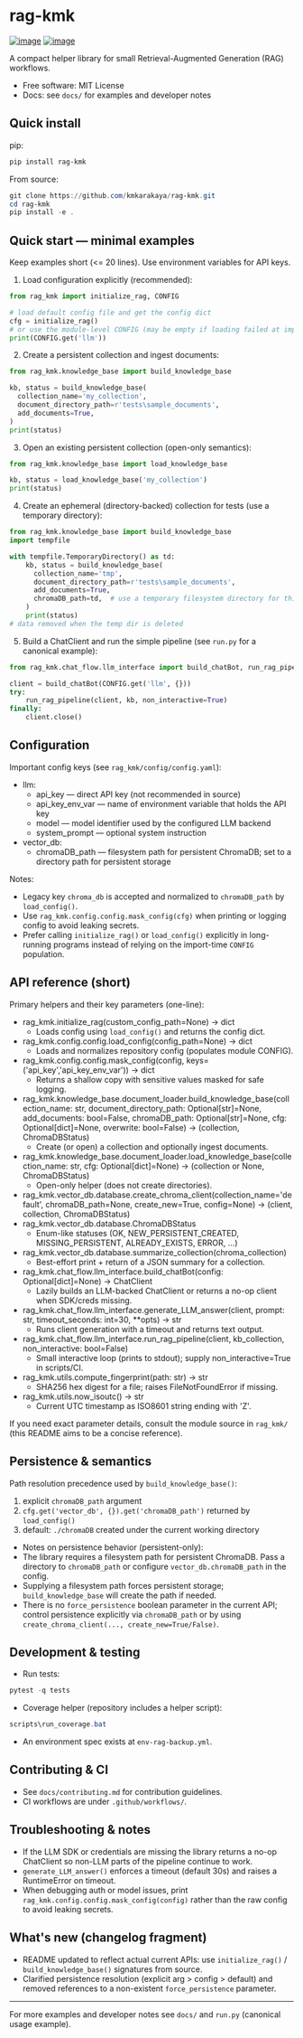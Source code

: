 # rag-kmk

[![image](https://img.shields.io/pypi/v/rag-kmk.svg)](https://pypi.python.org/pypi/rag-kmk)
[![image](https://img.shields.io/conda/vn/conda-forge/rag-kmk.svg)](https://anaconda.org/conda-forge/rag-kmk)

A compact helper library for small Retrieval-Augmented Generation (RAG) workflows.

- Free software: MIT License
- Docs: see `docs/` for examples and developer notes

## Quick install

pip:
```powershell
pip install rag-kmk
```

From source:
```powershell
git clone https://github.com/kmkarakaya/rag-kmk.git
cd rag-kmk
pip install -e .
```

## Quick start — minimal examples

Keep examples short (<= 20 lines). Use environment variables for API keys.

1) Load configuration explicitly (recommended):
```python
from rag_kmk import initialize_rag, CONFIG

# load default config file and get the config dict
cfg = initialize_rag()
# or use the module-level CONFIG (may be empty if loading failed at import time)
print(CONFIG.get('llm'))
```

2) Create a persistent collection and ingest documents:
```python
from rag_kmk.knowledge_base import build_knowledge_base

kb, status = build_knowledge_base(
  collection_name='my_collection',
  document_directory_path=r'tests\sample_documents',
  add_documents=True,
)
print(status)
```

3) Open an existing persistent collection (open-only semantics):
```python
from rag_kmk.knowledge_base import load_knowledge_base

kb, status = load_knowledge_base('my_collection')
print(status)
```

4) Create an ephemeral (directory-backed) collection for tests (use a temporary directory):
```python
from rag_kmk.knowledge_base import build_knowledge_base
import tempfile

with tempfile.TemporaryDirectory() as td:
    kb, status = build_knowledge_base(
      collection_name='tmp',
      document_directory_path=r'tests\sample_documents',
      add_documents=True,
      chromaDB_path=td,  # use a temporary filesystem directory for this run (ephemeral)
    )
    print(status)
# data removed when the temp dir is deleted
```

5) Build a ChatClient and run the simple pipeline (see `run.py` for a canonical example):
```python
from rag_kmk.chat_flow.llm_interface import build_chatBot, run_rag_pipeline

client = build_chatBot(CONFIG.get('llm', {}))
try:
    run_rag_pipeline(client, kb, non_interactive=True)
finally:
    client.close()
```

## Configuration

Important config keys (see `rag_kmk/config/config.yaml`):
- llm:
  - api_key — direct API key (not recommended in source)
  - api_key_env_var — name of environment variable that holds the API key
  - model — model identifier used by the configured LLM backend
  - system_prompt — optional system instruction
- vector_db:
  - chromaDB_path — filesystem path for persistent ChromaDB; set to a directory path for persistent storage

Notes:
- Legacy key `chroma_db` is accepted and normalized to `chromaDB_path` by `load_config()`.
- Use `rag_kmk.config.config.mask_config(cfg)` when printing or logging config to avoid leaking secrets.
- Prefer calling `initialize_rag()` or `load_config()` explicitly in long-running programs instead of relying on the import-time `CONFIG` population.

## API reference (short)
Primary helpers and their key parameters (one-line):

- rag_kmk.initialize_rag(custom_config_path=None) -> dict
  - Loads config using `load_config()` and returns the config dict.
- rag_kmk.config.config.load_config(config_path=None) -> dict
  - Loads and normalizes repository config (populates module CONFIG).
- rag_kmk.config.config.mask_config(config, keys=('api_key','api_key_env_var')) -> dict
  - Returns a shallow copy with sensitive values masked for safe logging.
- rag_kmk.knowledge_base.document_loader.build_knowledge_base(collection_name: str,
      document_directory_path: Optional[str]=None, add_documents: bool=False,
      chromaDB_path: Optional[str]=None, cfg: Optional[dict]=None, overwrite: bool=False)
  -> (collection, ChromaDBStatus)
  - Create (or open) a collection and optionally ingest documents.
- rag_kmk.knowledge_base.document_loader.load_knowledge_base(collection_name: str, cfg: Optional[dict]=None)
  -> (collection or None, ChromaDBStatus)
  - Open-only helper (does not create directories).
- rag_kmk.vector_db.database.create_chroma_client(collection_name='default', chromaDB_path=None, create_new=True, config=None)
  -> (client, collection, ChromaDBStatus)
- rag_kmk.vector_db.database.ChromaDBStatus
  - Enum-like statuses (OK, NEW_PERSISTENT_CREATED, MISSING_PERSISTENT, ALREADY_EXISTS, ERROR, ...)
- rag_kmk.vector_db.database.summarize_collection(chroma_collection)
  - Best-effort print + return of a JSON summary for a collection.
- rag_kmk.chat_flow.llm_interface.build_chatBot(config: Optional[dict]=None) -> ChatClient
  - Lazily builds an LLM-backed ChatClient or returns a no-op client when SDK/creds missing.
- rag_kmk.chat_flow.llm_interface.generate_LLM_answer(client, prompt: str, timeout_seconds: int=30, **opts) -> str
  - Runs client generation with a timeout and returns text output.
- rag_kmk.chat_flow.llm_interface.run_rag_pipeline(client, kb_collection, non_interactive: bool=False)
  - Small interactive loop (prints to stdout); supply non_interactive=True in scripts/CI.
- rag_kmk.utils.compute_fingerprint(path: str) -> str
  - SHA256 hex digest for a file; raises FileNotFoundError if missing.
- rag_kmk.utils.now_isoutc() -> str
  - Current UTC timestamp as ISO8601 string ending with 'Z'.

If you need exact parameter details, consult the module source in `rag_kmk/` (this README aims to be a concise reference).

## Persistence & semantics

Path resolution precedence used by `build_knowledge_base()`:
1. explicit `chromaDB_path` argument
2. `cfg.get('vector_db', {}).get('chromaDB_path')` returned by `load_config()`
3. default: `./chromaDB` created under the current working directory

- Notes on persistence behavior (persistent-only):
- The library requires a filesystem path for persistent ChromaDB. Pass a directory to `chromaDB_path` or configure `vector_db.chromaDB_path` in the config.
- Supplying a filesystem path forces persistent storage; `build_knowledge_base` will create the path if needed.
- There is no `force_persistence` boolean parameter in the current API; control persistence explicitly via `chromaDB_path` or by using `create_chroma_client(..., create_new=True/False)`.

## Development & testing

- Run tests:
```powershell
pytest -q tests
```
- Coverage helper (repository includes a helper script):
```powershell
scripts\run_coverage.bat
```
- An environment spec exists at `env-rag-backup.yml`.

## Contributing & CI

- See `docs/contributing.md` for contribution guidelines.
- CI workflows are under `.github/workflows/`.

## Troubleshooting & notes

- If the LLM SDK or credentials are missing the library returns a no-op ChatClient so non-LLM parts of the pipeline continue to work.
- `generate_LLM_answer()` enforces a timeout (default 30s) and raises a RuntimeError on timeout.
- When debugging auth or model issues, print `rag_kmk.config.config.mask_config(config)` rather than the raw config to avoid leaking secrets.

## What's new (changelog fragment)

- README updated to reflect actual current APIs: use `initialize_rag()` / `build_knowledge_base()` signatures from source.
- Clarified persistence resolution (explicit arg > config > default) and removed references to a non-existent `force_persistence` parameter.

---
For more examples and developer notes see `docs/` and `run.py` (canonical usage example).

